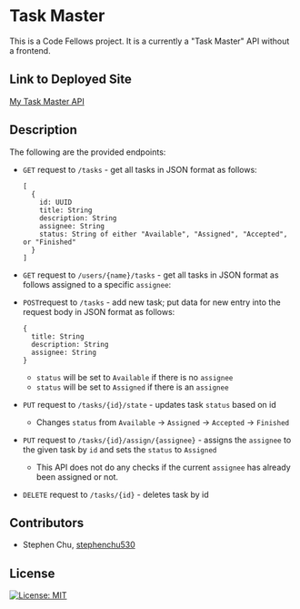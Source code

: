 # Task Master

This is a Code Fellows project. It is a currently a "Task Master" API without a frontend.

## Link to Deployed Site
[My Task Master API](http://stevechutaskmaster.us-west-2.elasticbeanstalk.com/)

## Description
The following are the provided endpoints:
* `GET` request to `/tasks` - get all tasks in JSON format as follows:
  ```
  [
    {
      id: UUID
      title: String
      description: String
      assignee: String
      status: String of either "Available", "Assigned", "Accepted", or "Finished"
    }
  ]
  ```
  
* `GET` request to `/users/{name}/tasks` - get all tasks in JSON format as follows assigned to a specific `assignee`:
  
* `POST`request to `/tasks` - add new task; put data for new entry into the request body in JSON format as follows:
  ```
  {
    title: String
    description: String
    assignee: String
  }
  ```
  * `status` will be set to `Available` if there is no `assignee`
  * `status` will be set to `Assigned` if there is an `assignee`

* `PUT` request to `/tasks/{id}/state` - updates task `status` based on id
  * Changes `status` from `Available` -> `Assigned` -> `Accepted` -> `Finished`
  
* `PUT` request to `/tasks/{id}/assign/{assignee}` - assigns the `assignee` to the given task by `id` and sets the `status` to `Assigned`
  * This API does not do any checks if the current `assignee` has already been assigned or not.
  
* `DELETE` request to `/tasks/{id}` - deletes task by id

## Contributors
* Stephen Chu, [stephenchu530](https://github.com/stephenchu530)

## License
[![License: MIT](https://img.shields.io/badge/License-MIT-yellow.svg)](https://github.com/stephenchu530/taskmaster/blob/master/LICENSE)
